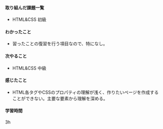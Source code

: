 #### 取り組んだ課題一覧
- HTML&CSS 初級

#### わかったこと
- 習ったことの復習を行う項目なので、特になし。

#### 次やること
- HTML&CSS 中級

#### 感じたこと
- HTML各タグやCSSのプロパティの理解が浅く、作りたいページを作成することができない。主要な要素から理解を深める。

#### 学習時間
3h
